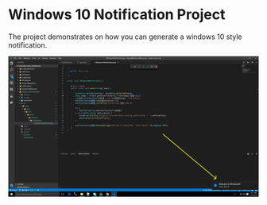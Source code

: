 # Windows 10 Notification Project

The project demonstrates on how you can generate a windows 10 style notification.  

![Notification](screenshot/Notification.png)